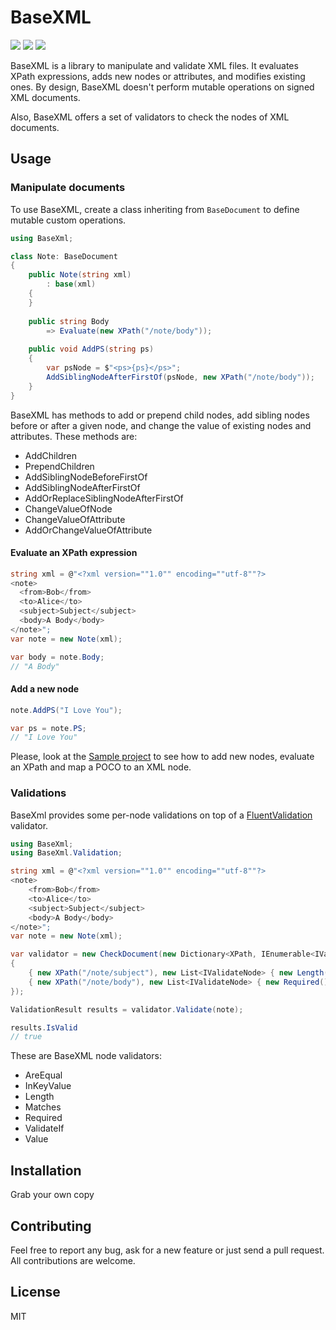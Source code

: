 # BaseXML

![](https://img.shields.io/badge/netstandard-2.0-brightgreen.svg) ![](https://github.com/canro91/BaseXml/workflows/Build/badge.svg) ![](https://img.shields.io/github/license/canro91/BaseXml)

BaseXML is a library to manipulate and validate XML files. It evaluates XPath expressions, adds new nodes or attributes, and modifies existing ones. By design, BaseXML doesn't perform mutable operations on signed XML documents.

Also, BaseXML offers a set of validators to check the nodes of XML documents. 

## Usage

### Manipulate documents

To use BaseXML, create a class inheriting from `BaseDocument` to define mutable custom operations.

```csharp
using BaseXml;

class Note: BaseDocument
{
	public Note(string xml)
		: base(xml)
	{
	}
		
	public string Body
		=> Evaluate(new XPath("/note/body"));
		
	public void AddPS(string ps)
	{
		var psNode = $"<ps>{ps}</ps>";
		AddSiblingNodeAfterFirstOf(psNode, new XPath("/note/body"));
	}
}
```

BaseXML has methods to add or prepend child nodes, add sibling nodes before or after a given node, and change the value of existing nodes and attributes. These methods are:

* AddChildren
* PrependChildren
* AddSiblingNodeBeforeFirstOf
* AddSiblingNodeAfterFirstOf
* AddOrReplaceSiblingNodeAfterFirstOf
* ChangeValueOfNode
* ChangeValueOfAttribute
* AddOrChangeValueOfAttribute

#### Evaluate an XPath expression

```csharp
string xml = @"<?xml version=""1.0"" encoding=""utf-8""?>
<note>
  <from>Bob</from>
  <to>Alice</to>
  <subject>Subject</subject>
  <body>A Body</body>
</note>";
var note = new Note(xml);

var body = note.Body;
// "A Body"
```

#### Add a new node

```csharp
note.AddPS("I Love You");

var ps = note.PS;
// "I Love You"
```

Please, look at the [Sample project](https://github.com/canro91/BaseXml/tree/master/BaseXml.Sample) to see how to add new nodes, evaluate an XPath and map a POCO to an XML node.

### Validations

BaseXml provides some per-node validations on top of a [FluentValidation](https://github.com/FluentValidation/FluentValidation) validator.

```csharp
using BaseXml;
using BaseXml.Validation;

string xml = @"<?xml version=""1.0"" encoding=""utf-8""?>
<note>
	<from>Bob</from>
	<to>Alice</to>
	<subject>Subject</subject>
	<body>A Body</body>
</note>";
var note = new Note(xml);

var validator = new CheckDocument(new Dictionary<XPath, IEnumerable<IValidateNode>>
{
	{ new XPath("/note/subject"), new List<IValidateNode> { new Length(min: 1, max: 10) } },
	{ new XPath("/note/body"), new List<IValidateNode> { new Required() } }
});

ValidationResult results = validator.Validate(note);

results.IsValid
// true
```

These are BaseXML node validators:

* AreEqual
* InKeyValue
* Length
* Matches
* Required
* ValidateIf
* Value

## Installation

Grab your own copy

## Contributing

Feel free to report any bug, ask for a new feature or just send a pull request. All contributions are welcome.
	
## License

MIT
